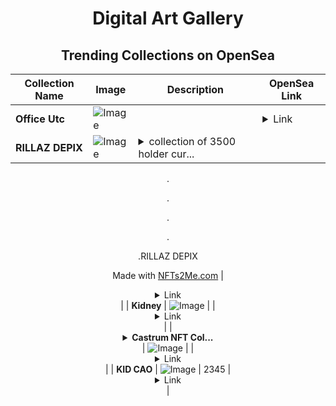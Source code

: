 <div align="center">

# Digital Art Gallery

## Trending Collections on OpenSea

| Collection Name                       | Image                                                                                     | Description                       | OpenSea Link                                                                                          |
|---------------------------------------|-------------------------------------------------------------------------------------------|-----------------------------------|--------------------------------------------------------------------------------------------------------|
| **Office Utc** | ![Image](https://i.seadn.io/s/raw/files/0f2fb23d8c842a2d7381d03697a7f815.jpg?w=500&auto=format?w=200&auto=format) |  | <details><summary>Link</summary>[Office Utc](https://opensea.io/collection/office-utc)</details> |
| **RILLAZ DEPIX** | ![Image](https://i.seadn.io/s/raw/files/5c3f38a045dd2e58140c0a4cd029ce27.gif?w=500&auto=format?w=200&auto=format) | <details><summary> collection of 3500 holder cur...</summary> collection of 3500 holder curated and depixelated RILLAZ twins and 6500 new trait DEPIX RILLAZ on ApeChain


















.






































.

























.




























.















.RILLAZ DEPIX

Made with [NFTs2Me.com](https://nfts2me.com/)</details> | <details><summary>Link</summary>[RILLAZ DEPIX](https://opensea.io/collection/rillaz-depix-1)</details> |
| **Kidney** | ![Image](https://i.seadn.io/s/raw/files/8bf5bde4a2b5514c6011e00295bf3d91.jpg?w=500&auto=format?w=200&auto=format) |  | <details><summary>Link</summary>[Kidney](https://opensea.io/collection/kidney-17)</details> |
| **<details><summary>Castrum NFT Col...</summary>Castrum NFT Collection v.1.0</details>** | ![Image](https://i.seadn.io/s/raw/files/9878f27604c72c02d24c76f6051443fc.png?w=500&auto=format?w=200&auto=format) |  | <details><summary>Link</summary>[Castrum NFT Collection v.1.0](https://opensea.io/collection/castrum-nft-collection-v-1-0-300)</details> |
| **KID CAO** | ![Image](https://i.seadn.io/s/raw/files/1d0b193552994ca071852093a294cc2e.webp?w=500&auto=format?w=200&auto=format) | 2345 | <details><summary>Link</summary>[KID CAO](https://opensea.io/collection/kid-cao)</details> |

</div>
